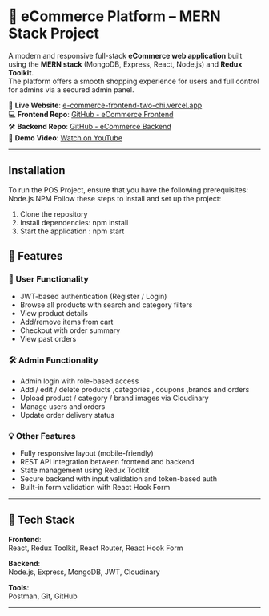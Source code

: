 # 🛒 eCommerce Platform – MERN Stack Project

A modern and responsive full-stack **eCommerce web application** built using the **MERN stack** (MongoDB, Express, React, Node.js) and **Redux Toolkit**.  
The platform offers a smooth shopping experience for users and full control for admins via a secured admin panel.

🔗 **Live Website**: [e-commerce-frontend-two-chi.vercel.app](https://e-commerce-frontend-two-chi.vercel.app)  
💻 **Frontend Repo**: [GitHub - eCommerce Frontend](https://github.com/AnasAttar10/eCommerce-Frontend)  
🛠️ **Backend Repo**: [GitHub - eCommerce Backend](https://github.com/AnasAttar10/eCommerce-Backend)  
🎥 **Demo Video**: [Watch on YouTube](https://www.youtube.com/watch?v=DqbdwnLG2Jg)

---
## Installation
To run the POS Project, ensure that you have the following prerequisites: Node.js NPM Follow these steps to install and set up the project:
   1. Clone the repository
   2. Install dependencies: npm install
   3. Start the application : npm start
      
## 🚀 Features

### 👥 User Functionality
- JWT-based authentication (Register / Login)
- Browse all products with search and category filters
- View product details
- Add/remove items from cart
- Checkout with order summary
- View past orders

### 🛠️ Admin Functionality
- Admin login with role-based access
- Add / edit / delete products ,categories , coupons ,brands and orders 
- Upload product / category / brand  images via Cloudinary
- Manage users and orders
- Update order delivery status

### 💡 Other Features
- Fully responsive layout (mobile-friendly)
- REST API integration between frontend and backend
- State management using Redux Toolkit
- Secure backend with input validation and token-based auth
- Built-in form validation with React Hook Form

---

## 🧰 Tech Stack

**Frontend**:  
React, Redux Toolkit, React Router, React Hook Form

**Backend**:  
Node.js, Express, MongoDB, JWT, Cloudinary

**Tools**:  
Postman, Git, GitHub

---

